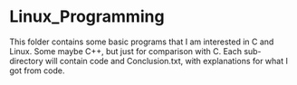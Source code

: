 # Linux_Programming
This folder contains some basic programs that I am interested in C and Linux. Some maybe C++, but just for comparison with C.
Each sub-directory will contain code and Conclusion.txt, with explanations for what I got from code. 
